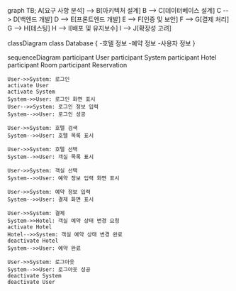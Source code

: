 graph TB;
    A[요구 사항 분석] --> B[아키텍처 설계]
    B --> C[데이터베이스 설계]
    C --> D[백엔드 개발]
    D --> E[프론트엔드 개발]
    E --> F[인증 및 보안]
    F --> G[결제 처리]
    G --> H[테스팅]
    H --> I[배포 및 유지보수]
    I --> J[확장성 고려]

classDiagram
    class Database {
        -호텔 정보
        -예약 정보
        -사용자 정보
    }

sequenceDiagram
    participant User
    participant System
    participant Hotel
    participant Room
    participant Reservation

    User->>System: 로그인
    activate User
    activate System
    System->>User: 로그인 화면 표시
    User-->>System: 로그인 정보 입력
    System-->>User: 로그인 성공

    User->>System: 호텔 검색
    System-->>User: 호텔 목록 표시

    User->>System: 호텔 선택
    System-->>User: 객실 목록 표시

    User->>System: 객실 선택
    System-->>User: 예약 정보 입력 화면 표시

    User->>System: 예약 정보 입력
    System-->>User: 결제 화면 표시

    User->>System: 결제
    System->>Hotel: 객실 예약 상태 변경 요청
    activate Hotel
    Hotel-->>System: 객실 예약 상태 변경 완료
    deactivate Hotel
    System-->>User: 예약 완료

    User->>System: 로그아웃
    System-->>User: 로그아웃 성공
    deactivate System
    deactivate User
